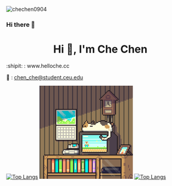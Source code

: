 <p align="left"> <img src="https://komarev.com/ghpvc/?username=chechen0904" alt="chechen0904" /> </p>

### Hi there 👋
<h1 align="center">Hi 👋, I'm Che Chen</h1>
:shipit: : www.helloche.cc

:postbox: : chen_che@student.ceu.edu

<!--
**chechen0904/chechen0904** is a ✨ _special_ ✨ repository because its `README.md` (this file) appears on your GitHub profile.

Here are some ideas to get you started:

- 🔭 I’m currently working on ...
- 🌱 I’m currently learning ...
- 👯 I’m looking to collaborate on ...
- 🤔 I’m looking for help with ...
- 💬 Ask me about ...
- 📫 How to reach me: ...
- 😄 Pronouns: ...
- ⚡ Fun fact: ...
-->

[![Top Langs](https://github-readme-stats.vercel.app/api?username=chechen0904&show_icons=true&hide_title=true&hide_border=true)](https://github.com/chechen0904)
<img src="https://raw.githubusercontent.com/shuzijun/shuzijun/master/pc.gif" width = "250" height = "250" alt=""/>
[![Top Langs](https://github-readme-stats.vercel.app/api/top-langs/?username=chechen0904&layout=compact)](https://github.com/anuraghazra/github-readme-stats)